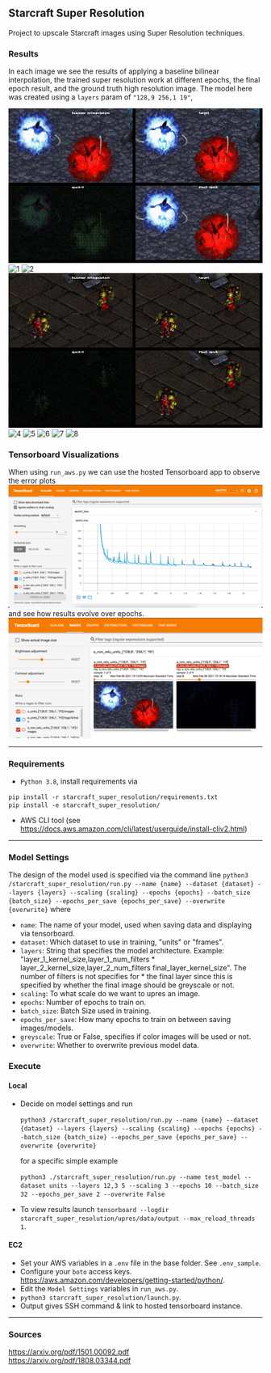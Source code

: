 ## Starcraft Super Resolution

Project to upscale Starcraft images using Super Resolution techniques.

### Results
In each image we see the results of applying a baseline bilinear interpolation, the trained super resolution work at different epochs, the final epoch result, and the ground truth high resolution image.  The model here was created using a `layers` param of `"128,9 256,1 19"`,

![0](presentation/gifs/0.gif)
![1](presentation/gifs/1.gif)
![2](presentation/gifs/2.gif)
![3](presentation/gifs/3.gif)
![4](presentation/gifs/4.gif)
![5](presentation/gifs/5.gif)
![6](presentation/gifs/6.gif)
![7](presentation/gifs/7.gif)
![8](presentation/gifs/8.gif)

### Tensorboard Visualizations
When using `run_aws.py` we can use the hosted Tensorboard app to observe the error plots
![Tensorboard](presentation/tensorboard.png)
and see how results evolve over epochs.
![Tensorboard Images](presentation/tensorboard_images.png)


---

### Requirements

- `Python 3.8`, install requirements via

```
pip install -r starcraft_super_resolution/requirements.txt
pip install -e starcraft_super_resolution/
```

- AWS CLI tool (see https://docs.aws.amazon.com/cli/latest/userguide/install-cliv2.html)

---

### Model Settings

The design of the model used is specified via the command line
`python3 /starcraft_super_resolution/run.py --name {name} --dataset {dataset} --layers {layers} --scaling {scaling} --epochs {epochs} --batch_size {batch_size} --epochs_per_save {epochs_per_save} --overwrite {overwrite}`
where

* `name`: The name of your model, used when saving data and displaying via tensorboard.
* `dataset`: Which dataset to use in training, "units" or "frames".
* `layers`: String that specifies the model architecture.  Example: "layer_1_kernel_size,layer_1_num_filters * layer_2_kernel_size,layer_2_num_filters final_layer_kernel_size".  The number of filters is not specifies for * the final layer since this is specified by whether the final image should be greyscale or not.
* `scaling`: To what scale do we want to upres an image.
* `epochs`: Number of epochs to train on.
* `batch_size`: Batch Size used in training.
* `epochs_per_save`:  How many epochs to train on between saving images/models.
* `greyscale`:  True or False, specifies if color images will be used or not.
* `overwrite`:  Whether to overwrite previous model data.

### Execute

#### Local

- Decide on model settings and run

  `python3 /starcraft_super_resolution/run.py --name {name} --dataset {dataset} --layers {layers} --scaling {scaling} --epochs {epochs} --batch_size {batch_size} --epochs_per_save {epochs_per_save} --overwrite {overwrite}`


  for a specific simple example

  
  `python3 ./starcraft_super_resolution/run.py --name test_model --dataset units --layers 12,3 5 --scaling 3 --epochs 10 --batch_size 32 --epochs_per_save 2 --overwrite False`
- To view results launch `tensorboard --logdir starcraft_super_resolution/upres/data/output --max_reload_threads 1`.

#### EC2

- Set your AWS variables in a `.env` file in the base folder. See `.env_sample`.
- Configure your `boto` access keys. https://aws.amazon.com/developers/getting-started/python/.
- Edit the `Model Settings` variables in `run_aws.py`.
- `python3 starcraft_super_resolution/launch.py`.
- Output gives SSH command & link to hosted tensorboard instance.

---

### Sources

https://arxiv.org/pdf/1501.00092.pdf  
https://arxiv.org/pdf/1808.03344.pdf
